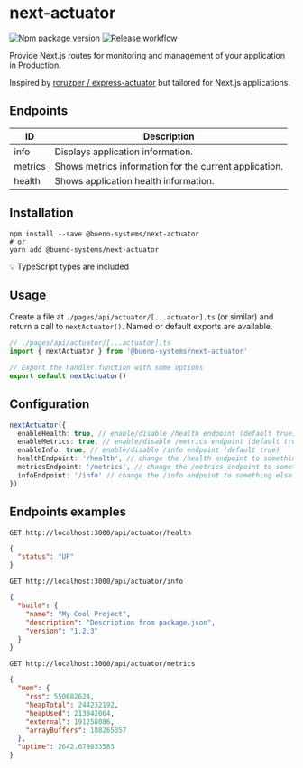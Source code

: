 # next-actuator

[![Npm package version](https://img.shields.io/npm/v/@bueno-systems/next-actuator)](https://www.npmjs.com/package/@bueno-systems/next-actuator) [![Release workflow](https://img.shields.io/github/workflow/status/bueno-systems/next-actuator/Build/main)](https://github.com/bueno-systems/next-actuator/actions/workflows/release.yml)

Provide Next.js routes for monitoring and management of your application in Production.

Inspired by [rcruzper / express-actuator](https://github.com/rcruzper/express-actuator) but tailored for Next.js applications.

## Endpoints

| ID      | Description                                            |
| ------- | ------------------------------------------------------ |
| info    | Displays application information.                      |
| metrics | Shows metrics information for the current application. |
| health  | Shows application health information.                  |

## Installation

```shell
npm install --save @bueno-systems/next-actuator
# or
yarn add @bueno-systems/next-actuator
```

💡 TypeScript types are included

## Usage

Create a file at `./pages/api/actuator/[...actuator].ts` (or similar) and
return a call to `nextActuator()`. Named or default exports are available.

```ts
// ./pages/api/actuator/[...actuator].ts
import { nextActuator } from '@bueno-systems/next-actuator'

// Export the handler function with some options
export default nextActuator()
```

## Configuration

```ts
nextActuator({
  enableHealth: true, // enable/disable /health endpoint (default true)
  enableMetrics: true, // enable/disable /metrics endpoint (default true)
  enableInfo: true, // enable/disable /info endpoint (default true)
  healthEndpoint: '/health', // change the /health endpoint to something else
  metricsEndpoint: '/metrics', // change the /metrics endpoint to something else
  infoEndpoint: '/info' // change the /info endpoint to something else
})
```

## Endpoints examples

`GET http://localhost:3000/api/actuator/health`

```json
{
  "status": "UP"
}
```

`GET http://localhost:3000/api/actuator/info`

```json
{
  "build": {
    "name": "My Cool Project",
    "description": "Description from package.json",
    "version": "1.2.3"
  }
}
```

`GET http://localhost:3000/api/actuator/metrics`

```json
{
  "mem": {
    "rss": 550682624,
    "heapTotal": 244232192,
    "heapUsed": 213942064,
    "external": 191258086,
    "arrayBuffers": 188265357
  },
  "uptime": 2642.679833583
}
```

